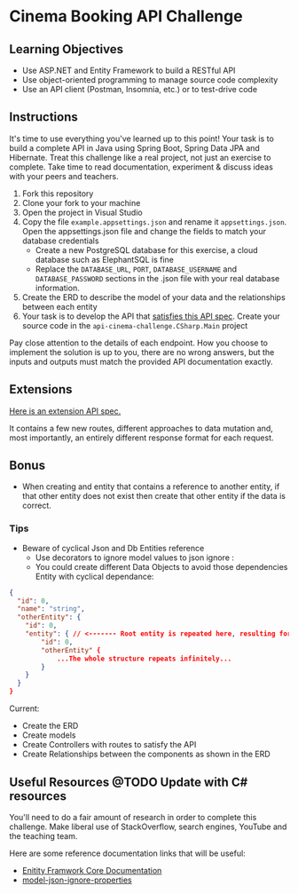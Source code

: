 # Cinema Booking API Challenge

## Learning Objectives
- Use ASP.NET and Entity Framework to build a RESTful API
- Use object-oriented programming to manage source code complexity
- Use an API client (Postman, Insomnia, etc.) or to test-drive code

## Instructions

It's time to use everything you've learned up to this point! Your task is to build a complete API in Java using Spring Boot, Spring Data JPA and Hibernate. Treat this challenge like a real project, not just an exercise to complete. Take time to read documentation, experiment & discuss ideas with your peers and teachers.

1. Fork this repository
2. Clone your fork to your machine
3. Open the project in Visual Studio
4. Copy the file `example.appsettings.json` and rename it `appsettings.json`. Open the appsettings.json file and change the fields to match your database credentials
    - Create a new PostgreSQL database for this exercise, a cloud database such as ElephantSQL is fine
    - Replace the `DATABASE_URL`, `PORT`, `DATABASE_USERNAME` and `DATABASE_PASSWORD` sections in the .json file with your real database information.
5. Create the ERD to describe the model of your data and the relationships between each entity
6. Your task is to develop the API that [satisfies this API spec](https://boolean-uk.github.io/csharp-api-cinema-challenge/). Create your source code in the `api-cinema-challenge.CSharp.Main` project



Pay close attention to the details of each endpoint. How you choose to implement the solution is up to you, there are no wrong answers, but the inputs and outputs must match the provided API documentation exactly.

## Extensions

[Here is an extension API spec.](https://boolean-uk.github.io/csharp-api-cinema-challenge/extensions)

It contains a few new routes, different approaches to data mutation and, most importantly, an entirely different response format for each request.

## Bonus
- When creating and entity that contains a reference to another entity, if that other entity does not exist then create that other entity if the data is correct.

### Tips
- Beware of cyclical Json and Db Entities reference
  - Use decorators to ignore model values to json ignore : 
  - You could create different Data Objects to avoid those dependencies
Entity with cyclical dependance: 
```json
{
  "id": 0,
  "name": "string",
  "otherEntity": {
    "id": 0,
    "entity": { // <------- Root entity is repeated here, resulting for child entity being repeated and goes on and on.
        "id": 0,
        "otherEntity" {
            ...The whole structure repeats infinitely...
        }
    }
  }
}
```

Current:
- Create the ERD
- Create models
- Create Controllers with routes to satisfy the API
- Create Relationships between the components as shown in the ERD

## Useful Resources @TODO Update with C# resources

You'll need to do a fair amount of research in order to complete this challenge. Make liberal use of StackOverflow, search engines, YouTube and the teaching team.

Here are some reference documentation links that will be useful:

- [Enitity Framwork Core Documentation](https://learn.microsoft.com/en-us/ef/core/get-started/overview/first-app?tabs=netcore-cli)
- [model-json-ignore-properties](https://learn.microsoft.com/en-us/dotnet/standard/serialization/system-text-json/ignore-properties?pivots=dotnet-7-0)